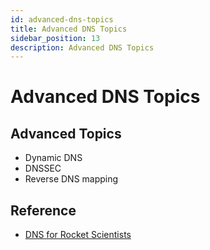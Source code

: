 ```yaml
---
id: advanced-dns-topics
title: Advanced DNS Topics
sidebar_position: 13
description: Advanced DNS Topics
---
```


# Advanced DNS Topics

## Advanced Topics

- Dynamic DNS
- DNSSEC
- Reverse DNS mapping

## Reference

- [DNS for Rocket Scientists](http://www.zytrax.com/books/dns/)
